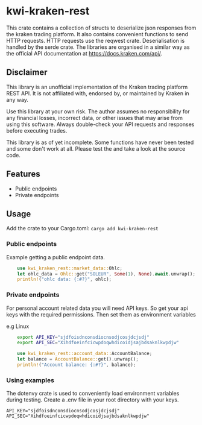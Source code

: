 # kwi-kraken-rest
This crate contains a collection of structs to deserialize json responses from the kraken trading platform. It also contains convenient functions to send HTTP requests. HTTP requests use the reqwest crate. Deserialisation is handled by the serde crate. The libraries are organised in a similar way as the official API documentation at https://docs.kraken.com/api/.

## Disclaimer
This library is an unofficial implementation of the Kraken trading platform REST API. It is not affiliated with, endorsed by, or maintained by Kraken in any way.

Use this library at your own risk. The author assumes no responsibility for any financial losses, incorrect data, or other issues that may arise from using this software. Always double-check your API requests and responses before executing trades.

This library is as of yet incomplete. Some functions have never been tested and some don't work at all. Please test the and take a look at the source code.

## Features
- Public endpoints
- Private endpoints

## Usage
Add the crate to your Cargo.toml: `cargo add kwi-kraken-rest`

### Public endpoints
Example getting a public endpoint data.
```rust
    use kwi_kraken_rest::market_data::Ohlc;
    let ohlc_data = Ohlc::get("SOLEUR", Some(1), None).await.unwrap();
    println!("ohlc data: {:#?}", ohlc);
```

### Private endpoints
For personal account related data you will need API keys. So get your api keys with the required permissions. Then set them as environment variables

e.g Linux
```bash
    export API_KEY="sjdfoisdnconsdiocnsodjcosjdcjsdj"
    export API_SEC="Xihdfoeinfcicwpdoqwhdicoidjsajbdsaknlkwpdjw" 
```

```rust
    use kwi_kraken_rest::account_data::AccountBalance;
    let balance = AccountBalance::get().unwrap();
    println!("Account balance: {:#?}", balance);
```

### Using examples
The dotenvy crate is used to conveniently load environment variables during testing. Create a .env file in your root directory with your keys.

```
API_KEY="sjdfoisdnconsdiocnsodjcosjdcjsdj"
API_SEC="Xihdfoeinfcicwpdoqwhdicoidjsajbdsaknlkwpdjw"
```
